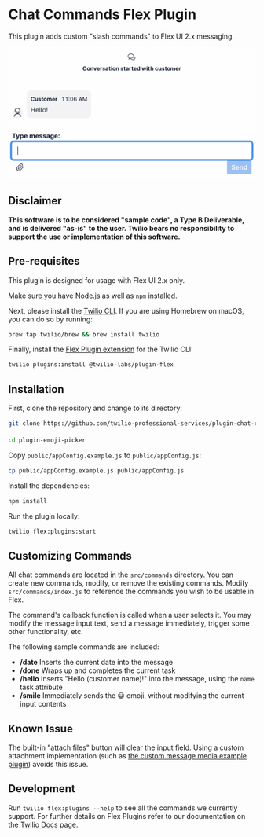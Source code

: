 # Chat Commands Flex Plugin

This plugin adds custom "slash commands" to Flex UI 2.x messaging.

![Chat commands demo](resources/demo.gif)

## Disclaimer

**This software is to be considered "sample code", a Type B Deliverable, and is delivered "as-is" to the user. Twilio bears no responsibility to support the use or implementation of this software.**

## Pre-requisites

This plugin is designed for usage with Flex UI 2.x only.

Make sure you have [Node.js](https://nodejs.org) as well as [`npm`](https://npmjs.com) installed.

Next, please install the [Twilio CLI](https://www.twilio.com/docs/twilio-cli/quickstart). If you are using Homebrew on macOS, you can do so by running:

```bash
brew tap twilio/brew && brew install twilio
```

Finally, install the [Flex Plugin extension](https://www.twilio.com/docs/flex/developer/plugins/cli/install) for the Twilio CLI:

```bash
twilio plugins:install @twilio-labs/plugin-flex
```

## Installation

First, clone the repository and change to its directory:

```bash
git clone https://github.com/twilio-professional-services/plugin-chat-commands.git

cd plugin-emoji-picker
```

Copy `public/appConfig.example.js` to `public/appConfig.js`:

```bash
cp public/appConfig.example.js public/appConfig.js
```

Install the dependencies:

```bash
npm install
```

Run the plugin locally:

```bash
twilio flex:plugins:start
```

## Customizing Commands

All chat commands are located in the `src/commands` directory. You can create new commands, modify, or remove the existing commands. Modify `src/commands/index.js` to reference the commands you wish to be usable in Flex.

The command's callback function is called when a user selects it. You may modify the message input text, send a message immediately, trigger some other functionality, etc.

The following sample commands are included:

- **/date** Inserts the current date into the message
- **/done** Wraps up and completes the current task
- **/hello** Inserts "Hello (customer name)!" into the message, using the `name` task attribute
- **/smile** Immediately sends the 😀 emoji, without modifying the current input contents

## Known Issue

The built-in "attach files" button will clear the input field. Using a custom attachment implementation (such as [the custom message media example plugin](https://github.com/twilio-professional-services/plugin-custom-message-media)) avoids this issue.

## Development

Run `twilio flex:plugins --help` to see all the commands we currently support. For further details on Flex Plugins refer to our documentation on the [Twilio Docs](https://www.twilio.com/docs/flex/developer/plugins/cli) page.


